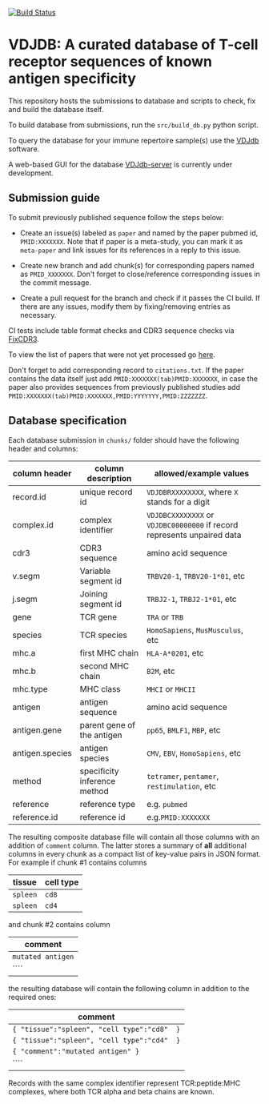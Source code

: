 [![Build Status](https://travis-ci.org/antigenomics/vdjdb-db.svg?branch=master)](https://travis-ci.org/antigenomics/vdjdb-db)

# VDJDB: A curated database of T-cell receptor sequences of known antigen specificity

This repository hosts the submissions to database and scripts to check, fix and build the database itself.

To build database from submissions, run the ``src/build_db.py`` python script.

To query the database for your immune repertoire sample(s) use the [VDJdb](https://github.com/antigenomics/vdjdb) software.

A web-based GUI for the database [VDJdb-server](https://github.com/antigenomics/vdjdb-server) is currently under development.

## Submission guide

To submit previously published sequence follow the steps below:

* Create an issue(s) labeled as ``paper`` and named by the paper pubmed id, ``PMID:XXXXXXX``. Note that if paper is a meta-study, you can mark it as ``meta-paper`` and link issues for its references in a reply to this issue.

* Create new branch and add chunk(s) for corresponding papers named as ``PMID_XXXXXXX``. Don't forget to close/reference corresponding issues in the commit message.

* Create a pull request for the branch and check if it passes the CI build. If there are any issues, modify them by fixing/removing entries as necessary.

CI tests include table format checks and CDR3 sequence checks via [FixCDR3](https://github.com/antigenomics/fixcdr3).

To view the list of papers that were not yet processed go [here](https://github.com/antigenomics/vdjdb-db/labels/paper).

Don't forget to add corresponding record to ``citations.txt``. If the paper contains the data itself just add ``PMID:XXXXXXX(tab)PMID:XXXXXXX``, 
in case the paper also provides sequences from previously published studies add ``PMID:XXXXXXX(tab)PMID:XXXXXXX,PMID:YYYYYYY,PMID:ZZZZZZZ``.

## Database specification

Each database submission in ``chunks/`` folder should have the following header and columns:

| column header   | column description           | allowed/example values                                                      |
|-----------------|------------------------------|-----------------------------------------------------------------------------|
| record.id       | unique record id             | ``VDJDBRXXXXXXXX``, where ``X`` stands for a digit                          |
| complex.id      | complex identifier           | ``VDJDBCXXXXXXXX`` or ``VDJDBC00000000`` if record represents unpaired data |
| cdr3            | CDR3 sequence                | amino acid sequence                                                         |
| v.segm          | Variable segment id          | ``TRBV20-1``, ``TRBV20-1*01``, etc                                          |
| j.segm          | Joining segment id           | ``TRBJ2-1``, ``TRBJ2-1*01``, etc                                            |
| gene            | TCR gene                     | ``TRA`` or ``TRB``                                                          |
| species         | TCR species                  | ``HomoSapiens``, ``MusMusculus``, etc                                       |
| mhc.a           | first MHC chain              | ``HLA-A*0201``, etc                                                         |
| mhc.b           | second MHC chain             | ``B2M``, etc                                                                |
| mhc.type        | MHC class                    | ``MHCI`` or ``MHCII``                                                       |
| antigen         | antigen sequence             | amino acid sequence                                                         |
| antigen.gene    | parent gene of the antigen   | ``pp65``, ``BMLF1``, ``MBP``, etc	                                       |
| antigen.species | antigen species              | ``CMV``, ``EBV``, ``HomoSapiens``, etc                                      |
| method          | specificity inference method | ``tetramer``, ``pentamer``, ``restimulation``, etc                          |
| reference       | reference type               | e.g. ``pubmed``                                                             |
| reference.id    | reference id                 | e.g.``PMID:XXXXXXX``                                                        |

The resulting composite database fille will contain all those columns with an addition of ``comment`` column. The latter stores 
a summary of **all** additional columns in every chunk as a compact list of key-value pairs in JSON format. 
For example if chunk #1 contains columns

tissue       | cell type
-------------|-----------
 ``spleen``  | ``cd8``
 ``spleen``  | ``cd4``

and chunk #2 contains column

comment              |
---------------------|
 ``mutated antigen`` |
 ````                |

the resulting database will contain the following column in addition to the required ones:

comment                                      |
---------------------------------------------|
``{ "tissue":"spleen", "cell type":"cd8"  }``|
``{ "tissue":"spleen", "cell type":"cd4"  }``|
``{ "comment":"mutated antigen" }``          |
````                                         |

Records with the same complex identifier represent TCR:peptide:MHC complexes, where both TCR alpha and beta chains are known.